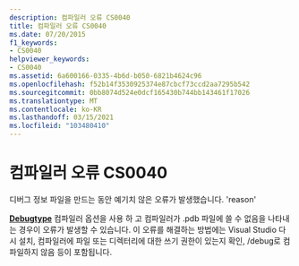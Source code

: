 ```yaml
---
description: 컴파일러 오류 CS0040
title: 컴파일러 오류 CS0040
ms.date: 07/20/2015
f1_keywords:
- CS0040
helpviewer_keywords:
- CS0040
ms.assetid: 6a600166-0335-4b6d-b050-6821b4624c96
ms.openlocfilehash: f52b14f3530925374e87cbcf73ccd2aa7295b542
ms.sourcegitcommit: 0bb8074d524e0dcf165430b744bb143461f17026
ms.translationtype: MT
ms.contentlocale: ko-KR
ms.lasthandoff: 03/15/2021
ms.locfileid: "103480410"
---
```

# <a name="compiler-error-cs0040"></a>컴파일러 오류 CS0040

디버그 정보 파일을 만드는 동안 예기치 않은 오류가 발생했습니다. 'reason'  
  
 [**Debugtype**](../language-reference/compiler-options/code-generation.md#debugtype) 컴파일러 옵션을 사용 하 고 컴파일러가 .pdb 파일에 쓸 수 없음을 나타내는 경우이 오류가 발생할 수 있습니다. 이 오류를 해결하는 방법에는 Visual Studio 다시 설치, 컴파일러에 파일 또는 디렉터리에 대한 쓰기 권한이 있는지 확인, /debug로 컴파일하지 않음 등이 포함됩니다.
